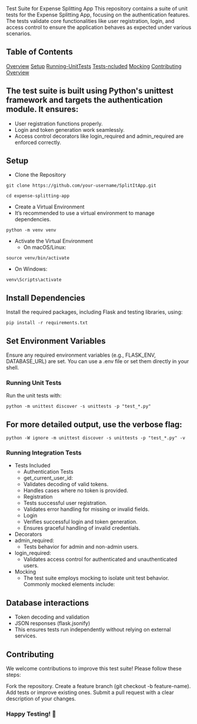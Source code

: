 Test Suite for Expense Splitting App
This repository contains a suite of unit tests for the Expense Splitting App, focusing on the authentication features. The tests validate core functionalities like user registration, login, and access control to ensure the application behaves as expected under various scenarios.

## Table of Contents
[Overview](overview)
[Setup](setup)
[Running-UnitTests](running-unit-Tests)
[Tests-ncluded](Tests-Included)
[Mocking](mocking)
[Contributing](Contributing)
[Overview](Overview)

## The test suite is built using Python's unittest framework and targets the authentication module. It ensures:

- User registration functions properly.
- Login and token generation work seamlessly.
- Access control decorators like login_required and admin_required are enforced correctly.

## Setup
- Clone the Repository
```
git clone https://github.com/your-username/SplitItApp.git

cd expense-splitting-app
```
- Create a Virtual Environment
- It’s recommended to use a virtual environment to manage dependencies.
```
python -m venv venv
```
- Activate the Virtual Environment
  - On macOS/Linux:
```
source venv/bin/activate
```
   - On Windows:
```
venv\Scripts\activate
```

## Install Dependencies
Install the required packages, including Flask and testing libraries, using:

```
pip install -r requirements.txt
```

## Set Environment Variables
Ensure any required environment variables (e.g., FLASK_ENV, DATABASE_URL) are set. You can use a .env file or set them directly in your shell.

### Running Unit Tests
Run the unit tests with:

```
python -m unittest discover -s unittests -p "test_*.py"
```

## For more detailed output, use the verbose flag:

```
python -W ignore -m unittest discover -s unittests -p "test_*.py" -v
```
### Running Integration Tests
- Tests Included
  - Authentication Tests
  - get_current_user_id:
  - Validates decoding of valid tokens.
  - Handles cases where no token is provided.
  - Registration
  - Tests successful user registration.
  - Validates error handling for missing or invalid fields.
  - Login
  - Verifies successful login and token generation.
  - Ensures graceful handling of invalid credentials.
- Decorators
- admin_required:
  - Tests behavior for admin and non-admin users.
- login_required:
  - Validates access control for authenticated and unauthenticated users.
- Mocking
  - The test suite employs mocking to isolate unit test behavior. Commonly mocked elements include:

## Database interactions
- Token decoding and validation
- JSON responses (flask.jsonify)
- This ensures tests run independently without relying on external services.

## Contributing
We welcome contributions to improve this test suite! Please follow these steps:

Fork the repository.
Create a feature branch (git checkout -b feature-name).
Add tests or improve existing ones.
Submit a pull request with a clear description of your changes.

### Happy Testing! 🎉

